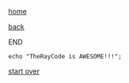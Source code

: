 [home](./page01.md)

[back](./page06.md)

END

```
echo "TheRayCode is AWESOME!!!";
```

[start over](./page01.md)
